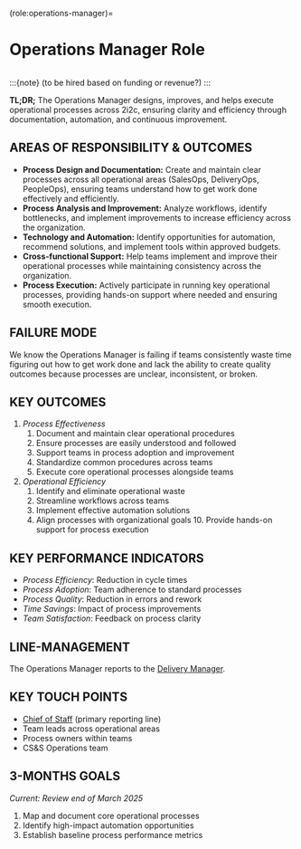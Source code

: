 (role:operations-manager)=
# Operations Manager Role

```{role} Operations Manager

```

:::{note}
(to be hired based on funding or revenue?)
:::

**TL;DR;** The Operations Manager designs, improves, and helps execute operational processes across 2i2c, ensuring clarity and efficiency through documentation, automation, and continuous improvement.

## AREAS OF RESPONSIBILITY & OUTCOMES

-   **Process Design and Documentation:** Create and maintain clear processes across all operational areas (SalesOps, DeliveryOps, PeopleOps), ensuring teams understand how to get work done effectively and efficiently.
-   **Process Analysis and Improvement:** Analyze workflows, identify bottlenecks, and implement improvements to increase efficiency across the organization.
-   **Technology and Automation:** Identify opportunities for automation, recommend solutions, and implement tools within approved budgets.
-   **Cross-functional Support:** Help teams implement and improve their operational processes while maintaining consistency across the organization.
-   **Process Execution:** Actively participate in running key operational processes, providing hands-on support where needed and ensuring smooth execution.

## FAILURE MODE

We know the Operations Manager is failing if teams consistently waste time figuring out how to get work done and lack the ability to create quality outcomes because processes are unclear, inconsistent, or broken.

## KEY OUTCOMES

1. _Process Effectiveness_
    1. Document and maintain clear operational procedures
    2. Ensure processes are easily understood and followed
    3. Support teams in process adoption and improvement
    4. Standardize common procedures across teams
    5. Execute core operational processes alongside teams
2. _Operational Efficiency_
    1. Identify and eliminate operational waste
    2. Streamline workflows across teams
    3. Implement effective automation solutions
    4. Align processes with organizational goals 10. Provide hands-on support for process execution

## KEY PERFORMANCE INDICATORS

-   _Process Efficiency_: Reduction in cycle times
-   _Process Adoption_: Team adherence to standard processes
-   _Process Quality_: Reduction in errors and rework
-   _Time Savings_: Impact of process improvements
-   _Team Satisfaction_: Feedback on process clarity

## LINE-MANAGEMENT

The Operations Manager reports to the [Delivery Manager](role-delivery-manager.md).

## KEY TOUCH POINTS

-   [Chief of Staff](role-chief-of-staff.md) (primary reporting line)
-   Team leads across operational areas
-   Process owners within teams
-   CS&S Operations team

## 3-MONTHS GOALS

_Current: Review end of March 2025_

1. Map and document core operational processes
2. Identify high-impact automation opportunities
3. Establish baseline process performance metrics
